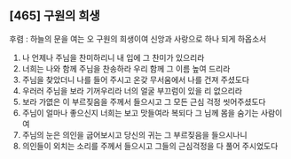 ## [465] 구원의 희생

후렴 : 하늘의 문을 여는 오 구원의 희생이여 신앙과 사랑으로 하나 되게 하옵소서
1) 나 언제나 주님을 찬미하리니 내 입에 그 찬미가 있으리라
2) 너희는 나와 함께 주님을 찬송하라 우리 함께 그 이름 높여 드리라
3) 주님을 찾았더니 나를 들어 주시고 온갖 무서움에서 나를 건져 주셨도다
4) 우러러 주님을 보라 기꺼우리라 너의 얼굴 부끄럼이 있을 리 없으리라
5) 보라 가엾은 이 부르짖음을 주께서 들으시고 그 모든 근심 걱정 씻어주셨도다
6) 주님이 얼마나 좋으신지 너희는 보고 맛들여라 복되다 그 님께 몸을 숨기는 사람이여
7) 주님의 눈은 의인을 굽어보시고 당신의 귀는 그 부르짖음을 들으시나니
8) 의인들이 외치는 소리를 주께서 들으시고 그들의 근심걱정을 다 풀어 주시었도다
